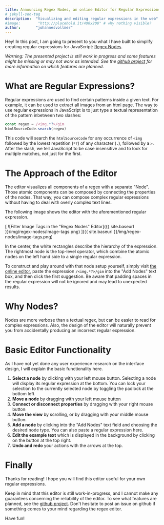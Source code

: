 ```yaml
---
title: Announcing Regex Nodes, an online Editor for Regular Expressions
# jekyll-seo-tag
description:  "Visualizing and editing regular expressions in the web"
#image:        "http://placehold.it/400x200" # why nothing visible?
author:       "johannesvollmer"
---
```


Hey! In this post, I am going to present to you 
what I have built to simplify creating regular expressions for JavaScript:
[Regex Nodes](https://johannesvollmer.github.io/regex-nodes/).

*Warning: The presented project is still work in progress and some features
might be missing or may not work as intended. See the 
[github project](https://github.com/johannesvollmer/regex-nodes)
for more information on which features are planned.*


# What are Regular Expressions?

Regular expressions are used to find certain 
patterns inside a given text. For example, it can be used to extract
all images from an html page. The way to use regular expressions in
JavaScript is to just type a textual representation of the pattern
inbetween two slashes:

```JavaScript
const regex = /<img.*?>/gim
htmlSourceCode.search(regex)
```

This code will search the `htmlSourceCode` for any occurrence of 
`<img` followed by the lowest repetition (`*?`)  of any character (`.`), 
followed by a `>`. After the slash, we tell JavaScript to be 
case insensitive and to look for multiple matches, not just for the first.

# The Approach of the Editor

The editor visualizes all components of a regex with a separate "Node".
Those atomic components can be composed by connecting the properties of the nodes.
That way, you can compose complex regular expressions 
without having to deal with overly complex text lines.

The following image shows the editor with the aforementioned regular expression.

[
    ![Filter Image Tags in the "Regex Nodes" Editor]({{ site.baseurl }}/img/regex-nodes/image-tags.png)
]({{ site.baseurl }}/img/regex-nodes/image-tags.png)

In the center, the white rectangles describe the hierarchy of the expression.
The rightmost node is the top-level operator, which combine the atomic
nodes on the left hand side to a single regular expression.

To construct and play around with that node setup yourself,
simply visit [the online editor](https://johannesvollmer.github.io/regex-nodes/), 
paste the expression `/<img.*?>/gim` into the "Add Nodes" text box,
and then click the first suggestion.
Be aware that padding spaces in the regular expression 
will not be ignored and may lead to unexpected results.

# Why Nodes?

Nodes are more verbose than a textual regex, 
but can be easier to read for complex expressions.
Also, the design of the editor will naturally prevent you 
from accidentally producing an incorrect regular expression. 


# Basic Editor Functionality

As I have not yet done any user experience research 
on the interface design, I will explain the basic functionality here.

1. __Select a node__ by clicking with your left mouse button. 
   Selecting a node will display its regular expression at the bottom. 
   You can lock your selection to the currently selected node by toggling 
   the padlock at the bottom left. 
1. __Move a node__ by dragging with your left mouse button
1. __Connect or disconnect properties__ by dragging with your right mouse button
1. __Move the view__ by scrolling, or by dragging with your middle mouse button.
1. __Add a node__ by clicking into the "Add Nodes" text field 
   and choosing the desired node type. You can also paste a regular expression here.
1. __Edit the example text__ which is displayed in the background 
   by clicking on the button at the top right.
1. __Undo and redo__ your actions with the arrows at the top.


# Finally

Thanks for reading! I hope you will find this editor useful 
for your own regular expressions. 


Keep in mind that this editor is still work-in-progress, and I cannot make
any guarantees concerning the reliability of the editor. 
To see what features are planned, see the [github project](https://github.com/johannesvollmer/regex-nodes).
Don't hesitate to post an issue on github 
if something comes to your mind regarding the regex editor.

Have fun!
